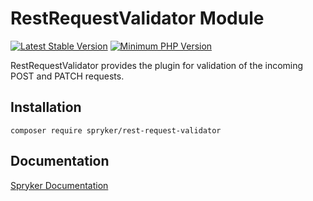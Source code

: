 # RestRequestValidator Module
[![Latest Stable Version](https://poser.pugx.org/spryker/rest-request-validator/v/stable.svg)](https://packagist.org/packages/spryker/rest-request-validator)
[![Minimum PHP Version](https://img.shields.io/badge/php-%3E%3D%207.4-8892BF.svg)](https://php.net/)

RestRequestValidator provides the plugin for validation of the incoming POST and PATCH requests.

## Installation

```
composer require spryker/rest-request-validator
```

## Documentation

[Spryker Documentation](https://docs.spryker.com)
